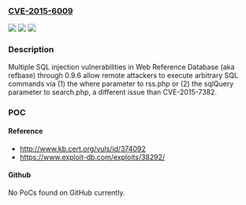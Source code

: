 ### [CVE-2015-6009](https://cve.mitre.org/cgi-bin/cvename.cgi?name=CVE-2015-6009)
![](https://img.shields.io/static/v1?label=Product&message=n%2Fa&color=blue)
![](https://img.shields.io/static/v1?label=Version&message=n%2Fa&color=blue)
![](https://img.shields.io/static/v1?label=Vulnerability&message=n%2Fa&color=brighgreen)

### Description

Multiple SQL injection vulnerabilities in Web Reference Database (aka refbase) through 0.9.6 allow remote attackers to execute arbitrary SQL commands via (1) the where parameter to rss.php or (2) the sqlQuery parameter to search.php, a different issue than CVE-2015-7382.

### POC

#### Reference
- http://www.kb.cert.org/vuls/id/374092
- https://www.exploit-db.com/exploits/38292/

#### Github
No PoCs found on GitHub currently.

